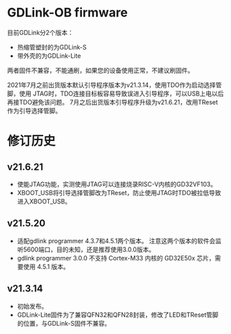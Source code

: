 # GDLink-OB firmware

目前GDLink分2个版本：

- 热缩管塑封的为GDLink-S
- 带外壳的为GDLink-Lite

两者固件不兼容，不能通刷，如果您的设备使用正常，不建议刷固件。

2021年7月之前出货版本默认引导程序版本为v21.3.14，使用TDO作为启动选择管脚，使用
JTAG时，TDO连接目标板容易导致误进入引导程序，可以USB上电以后再接TDO避免该问题。
7月之后出货版本引导程序升级为v21.6.21，改用TReset作为引导选择管脚。

# 修订历史

## v21.6.21

- 使能JTAG功能，实测使用JTAG可以连接烧录RISC-V内核的GD32VF103。
- XBOOT_USB将引导选择管脚改为TReset，防止使用JTAG时TDO被拉低导致进入XBOOT_USB。

## v21.5.20

- 适配gdlink programmer 4.3.7和4.5.1两个版本。
  注意这两个版本的软件会监听5600端口，目的未知，还是推荐使用3.0.0版本。
- gdlink programmer 3.0.0 不支持 Cortex-M33 内核的 GD32E50x 芯片，需要使用 4.5.1 版本。

## v21.3.14

- 初始发布。
- GDLink-Lite固件为了兼容QFN32和QFN28封装，修改了LED和TReset管脚的位置，与GDLink-S固件不兼容。